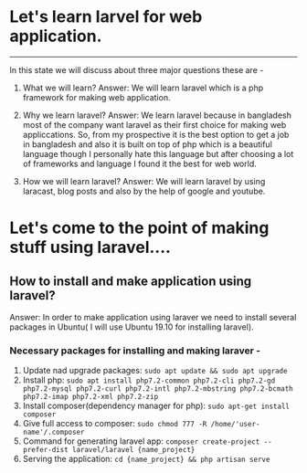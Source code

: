 # Let's learn larvel for web application.
-----------------------------------------
In this state we will discuss about three major questions these are -
1. What we will learn?
Answer: We will learn laravel which is a php framework for making web application.

2. Why we learn laravel?
Answer: We learn laravel because in bangladesh most of the company want laravel as their first choice for making web appliccations. So, from my prospective it is the best option to get a job in bangladesh and also it is built on top of php which is a beautiful language though I personally hate this language but after choosing a lot of frameworks and language I found it the best for web world.

3. How we will learn laravel?
Answer: We will learn laravel by using laracast, blog posts and also by the help of google and youtube.

# Let's come to the point of making stuff using laravel....

## How to install and make application using laravel?
Answer: In order to make application using laraver we need to install several packages in Ubuntu( I will use Ubuntu 19.10 for installing laravel). 
### Necessary packages for installing and making laraver - 
1. Update nad upgrade packages: `sudo apt update && sudo apt upgrade`
2. Install php: `sudo apt install php7.2-common php7.2-cli php7.2-gd php7.2-mysql php7.2-curl php7.2-intl php7.2-mbstring php7.2-bcmath php7.2-imap php7.2-xml php7.2-zip`
3. Install composer(dependency manager for php): `sudo apt-get install composer`
4. Give full access to composer: `sudo chmod 777 -R /home/'user-name'/.composer`
5. Command for generating laravel app: `composer create-project --prefer-dist laravel/laravel {name_project}`
6. Serving the application: `cd {name_project} && php artisan serve`
